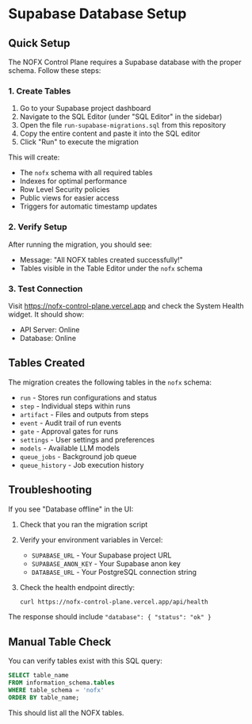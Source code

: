 # Supabase Database Setup

## Quick Setup

The NOFX Control Plane requires a Supabase database with the proper schema. Follow these steps:

### 1. Create Tables

1. Go to your Supabase project dashboard
2. Navigate to the SQL Editor (under "SQL Editor" in the sidebar)
3. Open the file `run-supabase-migrations.sql` from this repository
4. Copy the entire content and paste it into the SQL editor
5. Click "Run" to execute the migration

This will create:
- The `nofx` schema with all required tables
- Indexes for optimal performance
- Row Level Security policies
- Public views for easier access
- Triggers for automatic timestamp updates

### 2. Verify Setup

After running the migration, you should see:
- Message: "All NOFX tables created successfully!"
- Tables visible in the Table Editor under the `nofx` schema

### 3. Test Connection

Visit https://nofx-control-plane.vercel.app and check the System Health widget. It should show:
- API Server: Online
- Database: Online

## Tables Created

The migration creates the following tables in the `nofx` schema:

- `run` - Stores run configurations and status
- `step` - Individual steps within runs
- `artifact` - Files and outputs from steps
- `event` - Audit trail of run events
- `gate` - Approval gates for runs
- `settings` - User settings and preferences
- `models` - Available LLM models
- `queue_jobs` - Background job queue
- `queue_history` - Job execution history

## Troubleshooting

If you see "Database offline" in the UI:

1. Check that you ran the migration script
2. Verify your environment variables in Vercel:
   - `SUPABASE_URL` - Your Supabase project URL
   - `SUPABASE_ANON_KEY` - Your Supabase anon key
   - `DATABASE_URL` - Your PostgreSQL connection string

3. Check the health endpoint directly:
   ```bash
   curl https://nofx-control-plane.vercel.app/api/health
   ```

The response should include `"database": { "status": "ok" }`

## Manual Table Check

You can verify tables exist with this SQL query:

```sql
SELECT table_name
FROM information_schema.tables
WHERE table_schema = 'nofx'
ORDER BY table_name;
```

This should list all the NOFX tables.